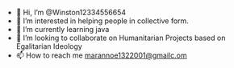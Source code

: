 - 👋 Hi, I’m @Winston12334556654
- 👀 I’m interested in helping people in collective form.
- 🌱 I’m currently learning java
- 💞️ I’m looking to collaborate on Humanitarian Projects based on Egalitarian Ideology
- 📫 How to reach me marannoe1322001@gmailc.om

<!---
Winston12334556654/Winston12334556654 is a ✨ special ✨ repository because its `README.md` (this file) appears on your GitHub profile.
You can click the Preview link to take a look at your changes.
--->
